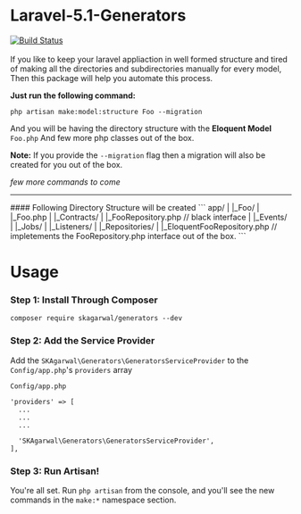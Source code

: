# Laravel-5.1-Generators
[![Build Status](https://travis-ci.org/SachinAgarwal1337/Laravel-5.1-Generators.svg?branch=master)](https://travis-ci.org/SachinAgarwal1337/Laravel-5.1-Generators)
<br><br>If you like to keep your laravel appliaction in well formed structure and tired of making all the directories and subdirectories manually for every model, Then this package will help you automate this process.

**Just run the following command:**
```
php artisan make:model:structure Foo --migration
```
And you will be having the directory structure with the **Eloquent Model** `Foo.php` And few more php classes out of the box.

**Note:** If you provide the `--migration` flag then a migration will also be created for you out of the box.

*few more commands to come*
<hr>
#### Following Directory Structure will be created
```
app/
  |
  |_Foo/
    |
    |_Foo.php
    |
    |_Contracts/
      |
      |_FooRepository.php // black interface
    |
    |_Events/
    |
    |_Jobs/
    |
    |_Listeners/
    |
    |_Repositories/
      |
      |_EloquentFooRepository.php // impletements the FooRepository.php interface out of the box.
```


# Usage

### Step 1: Install Through Composer
```
composer require skagarwal/generators --dev
```

### Step 2: Add the Service Provider
  Add the `SKAgarwal\Generators\GeneratorsServiceProvider` to the `Config/app.php`'s `providers` array
```
Config/app.php

'providers' => [
  ...
  ...
  ...
  
  'SKAgarwal\Generators\GeneratorsServiceProvider',
],
```

### Step 3: Run Artisan!
You're all set. Run `php artisan` from the console, and you'll see the new commands in the `make:*` namespace section.


